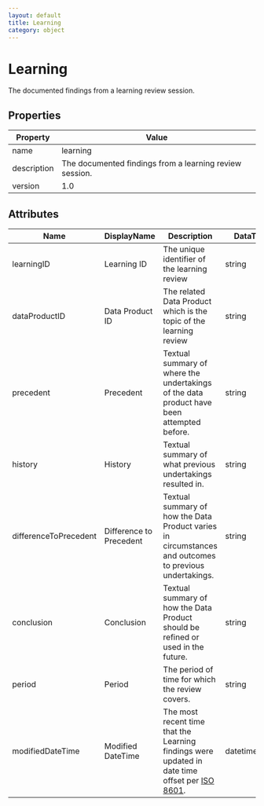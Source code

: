 ```yaml
---
layout: default
title: Learning 
category: object
---
```


# Learning

The documented findings from a learning review session.

## Properties

| Property    | Value                                                   |
| ----------- | ------------------------------------------------------- |
| name        | learning                                                |
| description | The documented findings from a learning review session. |
| version     | 1.0                                                     |

## Attributes 

| Name                  | DisplayName             | Description                                                  | DataType | Required? | isNullable |
| --------------------- | ----------------------- | ------------------------------------------------------------ | -------- | --------- | ---------- |
| learningID            | Learning ID             | The unique identifier of the learning review                 | string   | yes       | false      |
| dataProductID         | Data Product ID         | The related Data Product which is the topic of the learning review | string   | yes       | false      |
| precedent             | Precedent               | Textual summary of where the undertakings of the data product have been attempted before. | string   | no        | true       |
| history               | History                 | Textual summary of what previous undertakings resulted in.   | string   | no        | true       |
| differenceToPrecedent | Difference to Precedent | Textual summary of how the Data Product varies in circumstances and outcomes to previous undertakings. | string   | no        | true       |
| conclusion            | Conclusion              | Textual summary of how the Data Product should be refined or used in the future. | string   | yes       | false      |
| period                | Period                  | The period of time for which the review covers.              | string   | yes       | false      |
| modifiedDateTime| Modified DateTime | The most recent time that the Learning findings were updated in date time offset per [ISO 8601](https://www.wikipedia.org/wiki/ISO_8601).      | datetimeoffset | no      | true   |



